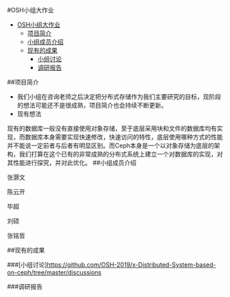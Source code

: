 #OSH小组大作业

- [OSH小组大作业](#osh小组大作业)
    - [项目简介](#项目简介)
    - [小组成员介绍](#小组成员介绍)
    - [现有的成果](#现有的成果)
        - [小组讨论](#小组讨论)
        - [调研报告](#调研报告)


##项目简介
- 我们小组在咨询老师之后决定把分布式存储作为我们主要研究的目标，现阶段的想法可能还不是很成熟，项目简介也会持续不断更新。
- 现有想法

现有的数据库一般没有直接使用对象存储，至于底层采用块和文件的数据库均有实现，而数据库本身需要实现快速修改，快速访问的特性，底层使用哪种方式的性能并不能说一定前者与后者有明显区别。而Ceph本身是一个以对象存储为底层的架构，我们打算在这个已有的非常成熟的分布式系统上建立一个对数据库的实现，对其性能进行探究，并对此优化。
##小组成员介绍

张灏文

陈云开

毕超

刘硕

张铭哲

##现有的成果

###[小组讨论]<https://github.com/OSH-2019/x-Distributed-System-based-on-ceph/tree/master/discussions>

###调研报告

